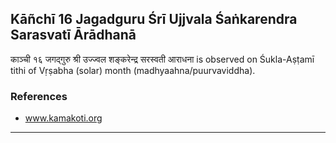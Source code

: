 ## Kāñchī 16 Jagadguru Śrī Ujjvala Śaṅkarendra Sarasvatī Ārādhanā
काञ्ची १६ जगद्गुरु श्री उज्ज्वल शङ्करेन्द्र सरस्वती आराधना is observed on Śukla-Aṣṭamī tithi of Vṛṣabha (solar) month (madhyaahna/puurvaviddha).


### References
* www.kamakoti.org


---
